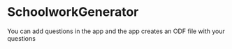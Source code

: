 # SchoolworkGenerator
You can add questions in the app and the app creates an ODF file with your questions
